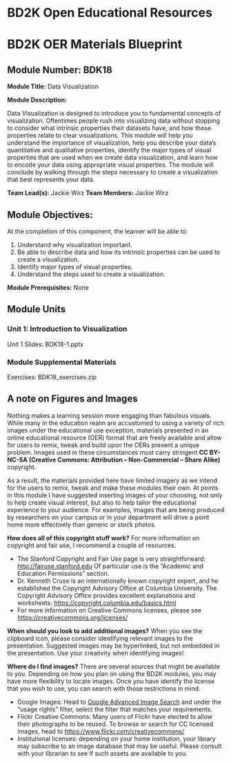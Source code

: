 # BD2K Open Educational Resources


# BD2K OER Materials Blueprint


## Module Number: BDK18

**Module Title:** Data Visualization

**Module Description:**

Data Visualization is designed to introduce you to fundamental concepts of visualization. Oftentimes people rush into visualizing data without stopping to consider what intrinsic properties their datasets have, and how those properties relate to clear visualizations. This module will help you understand the importance of visualization, help you describe your data’s quantitative and qualitative properties, identify the major types of visual properties that are used when we create data visualization, and learn how to encode your data using appropriate visual properties. The module will conclude by walking through the steps necessary to create a visualization that best represents your data.

**Team Lead(s):** Jackie Wirz
**Team Members:** Jackie Wirz

## Module Objectives:

At the completion of this component, the learner will be able to:

1. Understand why visualization important.
2. Be able to describe data and how its intrinsic properties can be used to create a visualization.
3. Identify major types of visual properties.
4. Understand the steps used to create a visualization.

**Module Prerequisites:** None

## Module Units
### Unit 1: Introduction to Visualization

Unit 1 Slides: BDK18-1.pptx

### Module Supplemental Materials

Exercises: BDK18\_exercises.zip

## A note on Figures and Images

Nothing makes a learning session more engaging than fabulous visuals.  While many in the education realm are accustomed to using a variety of rich images under the educational use exception, materials presented in an online educational resource (OER) format that are freely available and allow for users to remix, tweak and build upon the OERs present a unique problem.  Images used in these circumstances must carry stringent **CC BY-NC-SA (Creative Commons: Attribution – Non-Commercial – Share Alike)** copyright.

As a result, the materials provided here have limited imagery as we intend for the users to remix, tweak and make these modules their own.  At points in this module I have suggested inserting images of your choosing, not only to help create visual interest, but also to help tailor the educational experience to your audience.  For examples, images that are being produced by researchers on your campus or in your department will drive a point home more effectively than generic or stock photos.

**How does all of this copyright stuff work?**  For more information on copyright and fair use, I recommend a couple of resources.

- The Stanford Copyright and Fair Use page is very straightforward: http://fairuse.stanford.edu  Of particular use is the “Academic and Education Permissions” section.  
- Dr. Kenneth Cruse is an internationally known copyright expert, and he established the Copyright Advisory Office at Columbia University.  The Copyright Advisory Office provides excellent explanations and worksheets: https://copyright.columbia.edu/basics.html 
- For more information on Creative Commons licenses, please see https://creativecommons.org/licenses/

**When should you look to add additional images?**  When you see the clipboard icon, please consider identifying relevant images to the presentation.  Suggested images may be hyperlinked, but not embedded in the presentation.  Use your creativity when identifying images!  

**Where do I find images?** There are several sources that might be available to you.  Depending on how you plan on using the BD2K modules, you may have more flexibility to locate images.  Once you have identify the license that you wish to use, you can search with those restrictions in mind.

- Google Images:  Head to [Google Advanced Image Search](http://www.google.com/advanced_image_search) and under the “usage rights” filter, select the filter that matches your requirements.
- Flickr Creative Commons:  Many users of Flickr have elected to allow their photographs to be reused.  To browse or search for CC licensed images, head to https://www.flickr.com/creativecommons/  
- Institutional licenses: depending on your home institution, your library may subscribe to an image database that may be useful.  Please consult with your librarian to see if such assets are available to you.
